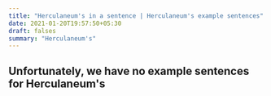 ```yaml
---
title: "Herculaneum's in a sentence | Herculaneum's example sentences"
date: 2021-01-20T19:57:50+05:30
draft: falses
summary: "Herculaneum's"
---
```

## Unfortunately, we have no example sentences for Herculaneum's                 
